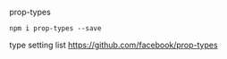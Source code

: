 prop-types
```
npm i prop-types --save
```

type setting list
https://github.com/facebook/prop-types
